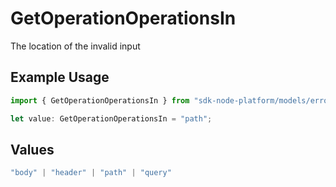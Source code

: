 # GetOperationOperationsIn

The location of the invalid input

## Example Usage

```typescript
import { GetOperationOperationsIn } from "sdk-node-platform/models/errors";

let value: GetOperationOperationsIn = "path";
```

## Values

```typescript
"body" | "header" | "path" | "query"
```